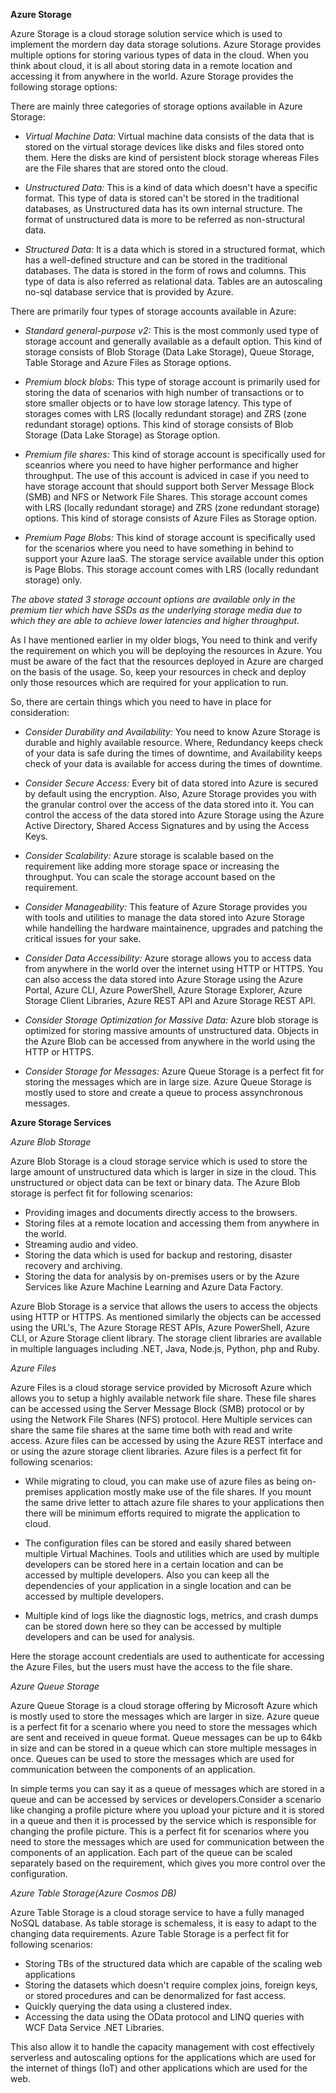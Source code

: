 **Azure Storage**

Azure Storage is a cloud storage solution service which is used to implement the mordern day data storage solutions. Azure Storage provides multiple options for storing various types of data in the cloud. When you think about cloud, it is all about storing data in a remote location and accessing it from anywhere in the world. Azure Storage provides the following storage options:

There are mainly three categories of storage options available in Azure Storage:

- *Virtual Machine Data:* Virtual machine data consists of the data that is stored on the virtual storage devices like disks and files stored onto them. Here the disks are kind of persistent block storage whereas Files are the File shares that are stored onto the cloud.

- *Unstructured Data:* This is a kind of data which doesn't have a specific format. This type of data is stored can't be stored in the traditional databases, as Unstructured data has its own internal structure. The format of unstructured data is more to be referred as non-structural data.

- *Structured Data:* It is a data which is stored in a structured format, which has a well-defined structure and can be stored in the traditional databases. The data is stored in the form of rows and columns. This type of data is also referred as relational data. Tables are an autoscaling no-sql database service that is provided by Azure.

There are primarily four types of storage accounts available in Azure:

- *Standard general-purpose v2:* This is the most commonly used type of storage account and generally available as a default option. This kind of storage consists of Blob Storage (Data Lake Storage), Queue Storage, Table Storage and Azure Files as Storage options.

- *Premium block blobs:* This type of storage account is primarily used for storing the data of scenarios with high number of transactions or to store smaller objects or to have low storage latency. This type of storages comes with LRS (locally redundant storage) and ZRS (zone redundant storage) options. This kind of storage consists of Blob Storage (Data Lake Storage) as Storage option.

- *Premium file shares:* This kind of storage account is specifically used for sceanrios where you need to have higher performance and higher throughput. The use of this account is adviced in case if you need to have storage account that should support both Server Message Block (SMB) and NFS or Network File Shares. This storage account comes with LRS (locally redundant storage) and ZRS (zone redundant storage) options. This kind of storage consists of Azure Files as Storage option.

- *Premium Page Blobs:* This kind of storage account is specifically used for the scenarios where you need to have something in behind to support your Azure IaaS. The storage service available under this option is Page Blobs. This storage account comes with LRS (locally redundant storage) only.

*The above stated 3 storage account options are available only in the premium tier which have SSDs as the underlying storage media due to which they are able to achieve lower latencies and higher throughput.*

As I have mentioned earlier in my older blogs, You need to think and verify the requirement on which you will be deploying the resources in Azure. You must be aware of the fact that the resources deployed in Azure are charged on the basis of the usage. So, keep your resources in check and deploy only those resources which are required for your application to run.

So, there are certain things which you need to have in place for consideration:

- *Consider Durability and Availability:* You need to know Azure Storage is durable and highly available resource. Where, Redundancy keeps check of your data is safe during the times of downtime, and Availability keeps check of your data is available for access during the times of downtime. 

- *Consider Secure Access:* Every bit of data stored into Azure is secured by default using the encryption. Also, Azure Storage provides you with the granular control over the access of the data stored into it. You can control the access of the data stored into Azure Storage using the Azure Active Directory, Shared Access Signatures and by using the Access Keys.

- *Consider Scalability:* Azure storage is scalable based on the requirement like adding more storage space or increasing the throughput. You can scale the storage account based on the requirement.

- *Consider Manageability:* This feature of Azure Storage provides you with tools and utilities to manage the data stored into Azure Storage while handelling the hardware maintainence, upgrades and patching the critical issues for your sake.

- *Consider Data Accessibility:* Azure storage allows you to access data from anywhere in the world over the internet using HTTP or HTTPS. You can also access the data stored into Azure Storage using the Azure Portal, Azure CLI, Azure PowerShell, Azure Storage Explorer, Azure Storage Client Libraries, Azure REST API and Azure Storage REST API.

- *Consider Storage Optimization for Massive Data:* Azure blob storage is optimized for storing massive amounts of unstructured data. Objects in the Azure Blob can be accessed from anywhere in the world using the HTTP or HTTPS.

- *Consider Storage for Messages:* Azure Queue Storage is a perfect fit for storing the messages which are in large size. Azure Queue Storage is mostly used to store and create a queue to process assynchronous messages.

**Azure Storage Services**

*Azure Blob Storage*

Azure Blob Storage is a cloud storage service which is used to store the large amount of unstructured data which is larger in size in the cloud. This unstructured or object data can be text or binary data. The Azure Blob storage is perfect fit for following scenarios:

- Providing images and documents directly access to the browsers.
- Storing files at a remote location and accessing them from anywhere in the world.
- Streaming audio and video.
- Storing the data which is used for backup and restoring, disaster recovery and archiving.
- Storing the data for analysis by on-premises users or by the Azure Services like Azure Machine Learning and Azure Data Factory.

Azure Blob Storage is a service that allows the users to access the objects using HTTP or HTTPS. As mentioned similarly the objects can be accessed using the URL's, The Azure Storage REST APIs, Azure PowerShell, Azure CLI, or Azure Storage client library. The storage client libraries are available in multiple languages including .NET, Java, Node.js, Python, php and Ruby.

*Azure Files*

Azure Files is a cloud storage service provided by Microsoft Azure which allows you to setup a highly available network file share. These file shares can be accessed using the Server Message Block (SMB) protocol or by using the Network File Shares (NFS) protocol. Here Multiple services can share the same file shares at the same time both with read and write access. Azure files can be accessed by using the Azure REST interface and or using the azure storage client libraries. Azure files is a perfect fit for following scenarios:

- While migrating to cloud, you can make use of azure files as being on-premises application mostly make use of the file shares. If you mount the same drive letter to attach azure file shares to your applications then there will be minimum efforts required to migrate the application to cloud.

- The configuration files can be stored and easily shared between multiple Virtual Machines. Tools and utilities which are used by multiple developers can be stored here in a certain location and can be accessed by multiple developers. Also you can keep all the dependencies of your application in a single location and can be accessed by multiple developers.

- Multiple kind of logs like the diagnostic logs, metrics, and crash dumps can be stored down here so they can be accessed by multiple developers and can be used for analysis.

Here the storage account credentials are used to authenticate for accessing the Azure Files, but the users must have the access to the file share. 

*Azure Queue Storage*

Azure Queue Storage is a cloud storage offering by Microsoft Azure which is mostly used to store the messages which are larger in size. Azure queue is a perfect fit for a scenario where you need to store the messages which are sent and received in queue format. Queue messages can be up to 64kb in size and can be stored in a queue which can store multiple messages in once. Queues can be used to store the messages which are used for communication between the components of an application.

In simple terms you can say it as a queue of messages which are stored in a queue and can be accessed by services or developers.Consider a scenario like changing a profile picture where you upload your picture and it is stored in a queue and then it is processed by the service which is responsible for changing the profile picture. This is a perfect fit for scenarios where you need to store the messages which are used for communication between the components of an application. Each part of the queue can be scaled separately based on the requirement, which gives you more control over the configuration.

*Azure Table Storage(Azure Cosmos DB)*

Azure Table Storage is a cloud storage service to have a fully managed NoSQL database. As table storage is schemaless, it is easy to adapt to the changing data requirements. Azure Table Storage is a perfect fit for following scenarios:

- Storing TBs of the structured data which are capable of the scaling web applications
- Storing the datasets which doesn't require complex joins, foreign keys, or stored procedures and can be denormalized for fast access.
- Quickly querying the data using a clustered index.
- Accessing the data using the OData protocol and LINQ queries with WCF Data Service .NET Libraries.

This also allow it to handle the capacity management with cost effectively serverless and autoscaling options for the applications which are used for the internet of things (IoT) and other applications which are used for the web.

